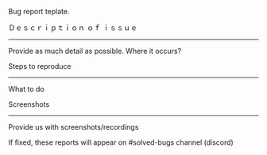 Bug report teplate.


  Ｄｅｓｃｒｉｐｔｉｏｎ   ｏｆ  ｉｓｓｕｅ
____________________________________________________

Provide as much detail as possible.
Where it occurs?


Steps to reproduce
____________________________________________________
What to do


Screenshots
____________________________________________________
Provide us with screenshots/recordings



If fixed, these reports will appear on #solved-bugs channel (discord)
